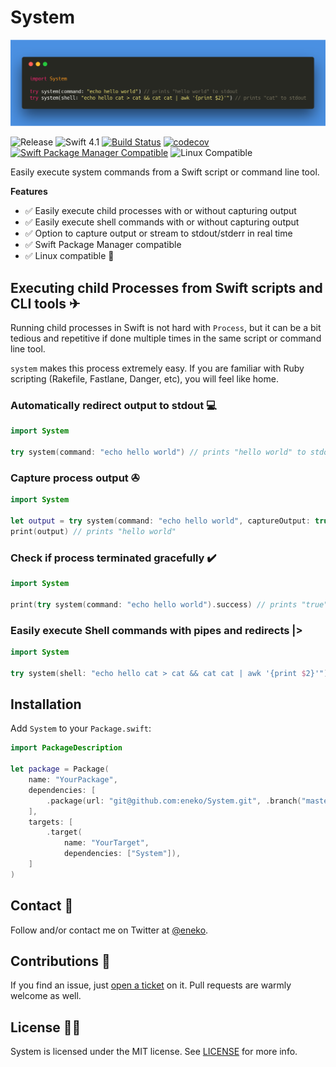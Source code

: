 # System

![System](/system.png)

![Release](https://img.shields.io/github/release/eneko/System.svg)
![Swift 4.1](https://img.shields.io/badge/Swift-4.1-orange.svg)
[![Build Status](https://travis-ci.org/eneko/System.svg?branch=master)](https://travis-ci.org/eneko/System)
[![codecov](https://codecov.io/gh/eneko/System/branch/master/graph/badge.svg)](https://codecov.io/gh/eneko/System)
[![Swift Package Manager Compatible](https://img.shields.io/badge/spm-compatible-brightgreen.svg)](https://swift.org/package-manager)
![Linux Compatible](https://img.shields.io/badge/linux-compatible%20🐧-brightgreen.svg)

Easily execute system commands from a Swift script or command line tool.

**Features**
- ✅ Easily execute child processes with or without capturing output
- ✅ Easily execute shell commands with or without capturing output
- ✅ Option to capture output or stream to stdout/stderr in real time
- ✅ Swift Package Manager compatible
- ✅ Linux compatible 🐧


## Executing child Processes from Swift scripts and CLI tools ✈
Running child processes in Swift is not hard with `Process`, but it can be a
bit tedious and repetitive if done multiple times in the same script or
command line tool.

`system` makes this process extremely easy. If you are familiar with Ruby
scripting (Rakefile, Fastlane, Danger, etc), you will feel like home.

### Automatically redirect output to stdout 💻

```swift
import System

try system(command: "echo hello world") // prints "hello world" to stdout
```

### Capture process output ✇

```swift
import System

let output = try system(command: "echo hello world", captureOutput: true).standardOutput
print(output) // prints "hello world"
```

### Check if process terminated gracefully ✔️

```swift
import System

print(try system(command: "echo hello world").success) // prints "true"
```

### Easily execute Shell commands with pipes and redirects |>

```swift
import System

try system(shell: "echo hello cat > cat && cat cat | awk '{print $2}'") // prints "cat" to stdout
```

## Installation

Add `System` to your `Package.swift`:

```swift
import PackageDescription

let package = Package(
    name: "YourPackage",
    dependencies: [
        .package(url: "git@github.com:eneko/System.git", .branch("master")),
    ],
    targets: [
        .target(
            name: "YourTarget",
            dependencies: ["System"]),
    ]
)
```


## Contact 💌
Follow and/or contact me on Twitter at [@eneko](https://www.twitter.com/eneko).


## Contributions 👏
If you find an issue, just [open a ticket](https://github.com/eneko/System/issues/new)
on it. Pull requests are warmly welcome as well.

## License 👮‍♂️
System is licensed under the MIT license. See [LICENSE](/LICENSE) for more info.

